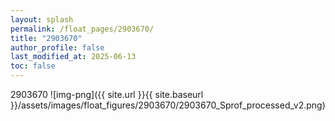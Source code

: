 ```yaml
---
layout: splash
permalink: /float_pages/2903670/
title: "2903670"
author_profile: false
last_modified_at: 2025-06-13
toc: false
---
```

 
2903670
![img-png]({{ site.url }}{{ site.baseurl }}/assets/images/float_figures/2903670/2903670_Sprof_processed_v2.png)
